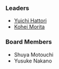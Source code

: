 ### Leaders

* [Yuichi Hattori](mailto:yuichi.hattori@owasp.org)
* [Kohei Morita](mailto:kohei.morita@owasp.org)

### Board Members

* Shuya Motouchi
* Yusuke Nakano